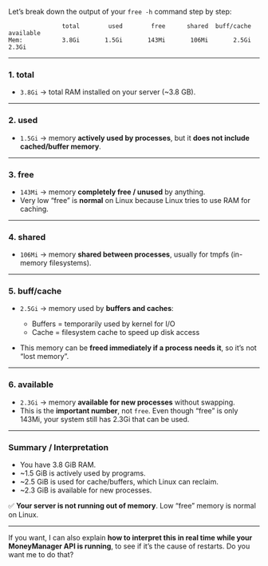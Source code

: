 Let’s break down the output of your `free -h` command step by step:

```
               total        used        free      shared  buff/cache   available
Mem:           3.8Gi       1.5Gi       143Mi       106Mi       2.5Gi       2.3Gi
```

---

### **1. total**

* `3.8Gi` → total RAM installed on your server (~3.8 GB).

---

### **2. used**

* `1.5Gi` → memory **actively used by processes**, but it **does not include cached/buffer memory**.

---

### **3. free**

* `143Mi` → memory **completely free / unused** by anything.
* Very low “free” is **normal** on Linux because Linux tries to use RAM for caching.

---

### **4. shared**

* `106Mi` → memory **shared between processes**, usually for tmpfs (in-memory filesystems).

---

### **5. buff/cache**

* `2.5Gi` → memory used by **buffers and caches**:

  * Buffers = temporarily used by kernel for I/O
  * Cache = filesystem cache to speed up disk access
* This memory can be **freed immediately if a process needs it**, so it’s not “lost memory”.

---

### **6. available**

* `2.3Gi` → memory **available for new processes** without swapping.
* This is the **important number**, not `free`. Even though “free” is only 143Mi, your system still has 2.3Gi that can be used.

---

### **Summary / Interpretation**

* You have 3.8 GiB RAM.
* ~1.5 GiB is actively used by programs.
* ~2.5 GiB is used for cache/buffers, which Linux can reclaim.
* ~2.3 GiB is available for new processes.

✅ **Your server is not running out of memory**. Low “free” memory is normal on Linux.

---

If you want, I can also explain **how to interpret this in real time while your MoneyManager API is running**, to see if it’s the cause of restarts. Do you want me to do that?
